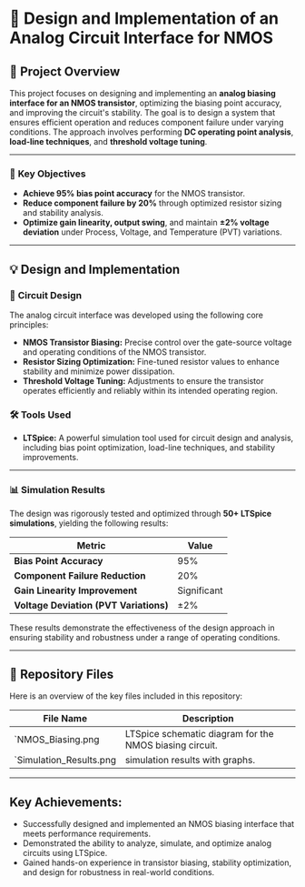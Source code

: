 # 🌟 **Design and Implementation of an Analog Circuit Interface for NMOS**

## 📖 **Project Overview**

This project focuses on designing and implementing an **analog biasing interface for an NMOS transistor**, optimizing the biasing point accuracy, and improving the circuit's stability. The goal is to design a system that ensures efficient operation and reduces component failure under varying conditions. The approach involves performing **DC operating point analysis**, **load-line techniques**, and **threshold voltage tuning**.

---

### 🎯 **Key Objectives**
- **Achieve 95% bias point accuracy** for the NMOS transistor.
- **Reduce component failure by 20%** through optimized resistor sizing and stability analysis.
- **Optimize gain linearity, output swing**, and maintain **±2% voltage deviation** under Process, Voltage, and Temperature (PVT) variations.

---

## 💡 **Design and Implementation**

### 🔧 **Circuit Design**
The analog circuit interface was developed using the following core principles:
- **NMOS Transistor Biasing:** Precise control over the gate-source voltage and operating conditions of the NMOS transistor.
- **Resistor Sizing Optimization:** Fine-tuned resistor values to enhance stability and minimize power dissipation.
- **Threshold Voltage Tuning:** Adjustments to ensure the transistor operates efficiently and reliably within its intended operating region.

### 🛠️ **Tools Used**
- **LTSpice:** A powerful simulation tool used for circuit design and analysis, including bias point optimization, load-line techniques, and stability improvements.

---

### 📊 **Simulation Results**
The design was rigorously tested and optimized through **50+ LTSpice simulations**, yielding the following results:

| Metric                               | Value                        |
|--------------------------------------|------------------------------|
| **Bias Point Accuracy**              | 95%                          |
| **Component Failure Reduction**      | 20%                          |
| **Gain Linearity Improvement**       | Significant                  |
| **Voltage Deviation (PVT Variations)**| ±2%                          |

These results demonstrate the effectiveness of the design approach in ensuring stability and robustness under a range of operating conditions.

---

## 📂 **Repository Files**

Here is an overview of the key files included in this repository:

| File Name                           | Description                                |
|--------------------------------------|--------------------------------------------|
| `NMOS_Biasing.png                    | LTSpice schematic diagram for the NMOS biasing circuit. |
| `Simulation_Results.png                  | simulation results with graphs. |

---


## Key Achievements:
- Successfully designed and implemented an NMOS biasing interface that meets performance requirements.
- Demonstrated the ability to analyze, simulate, and optimize analog circuits using LTSpice.
- Gained hands-on experience in transistor biasing, stability optimization, and design for robustness in real-world conditions.


